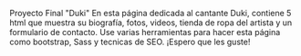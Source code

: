 Proyecto Final "Duki"
En esta página dedicada al cantante Duki, contiene 5 html que muestra su biografía, fotos, videos, tienda de ropa del artista y un formulario de contacto.
Use varias herramientas para hacer esta página como bootstrap, Sass y tecnicas de SEO.
¡Espero que les guste!
